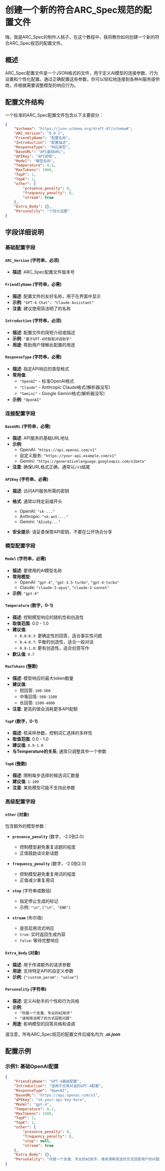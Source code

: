 # 创建一个新的符合ARC_Spec规范的配置文件

嗨，我是ARC_Spec的制作人桃子，在这个教程中，我将教你如何创建一个新的符合ARC_Spec规范的配置文件。

## 概述

ARC_Spec配置文件是一个JSON格式的文件，用于定义AI模型的连接参数、行为设置和个性化配置。通过正确配置这些参数，你可以轻松地连接到各种AI服务提供商，并根据需要调整模型的响应行为。

## 配置文件结构

一个标准的ARC_Spec配置文件包含以下主要部分：

```json
{   
    "$schema": "https://json-schema.org/draft-07/schema#",
    "ARC_Version": "0.0.1",
    "FriendlyName": "配置名称",
    "Introduction": "配置描述",
    "ResponseType": "响应类型",
    "BaseURL": "API基础URL",
    "APIKey": "API密钥",
    "Model": "模型名称",
    "Temperature": 0.5,
    "MaxTokens": 1000,
    "TopP": 1,
    "TopK": 1,
    "other": {
        "presence_penalty": 0,
        "frequency_penalty": 0,
        "stream": true
    },
    "Extra_Body": {},
    "Personality": "个性化设置"
}
```

## 字段详细说明

### 基础配置字段

#### `ARC_Version` (字符串，必须)
- **描述**: ARC_Spec配置文件版本号

#### `FriendlyName` (字符串，必需)
- **描述**: 配置文件的友好名称，用于在界面中显示
- **示例**: `"GPT-4 Chat"`、`"Claude Assistant"`
- **注意**: 建议使用简洁明了的名称

#### `Introduction` (字符串，必须)
- **描述**: 配置文件的简短介绍或描述
- **示例**: `"基于GPT-4的智能对话助手"`
- **用途**: 帮助用户理解此配置的用途

#### `ResponseType` (字符串，必需)
- **描述**: 指定API响应的类型格式
- **常用值**: 
  - `"OpenAI"` - 标准OpenAI格式
  - `"Claude"` - Anthropic Claude格式(解析器没写)
  - `"Gemini"` - Google Gemini格式(解析器没写)
- **示例**: `"OpenAI"`

### 连接配置字段

#### `BaseURL` (字符串，必需)
- **描述**: API服务的基础URL地址
- **示例**: 
  - OpenAI: `"https://api.openai.com/v1"`
  - 自定义服务: `"https://your-api.example.com/v1"`
  - Gemini: `"https://generativelanguage.googleapis.com/v1beta"`
- **注意**: 确保URL格式正确，通常以`/v1`结尾

#### `APIKey` (字符串，必需)
- **描述**: 访问API服务所需的密钥
- **格式**: 通常以特定前缀开头
  - OpenAI: `"sk-..."`
  - Anthropic: `"sk-ant-..."`
  - Gemini: `"AIzaSy..."`

- **安全提示**: 请妥善保管API密钥，不要在公开场合分享

### 模型配置字段

#### `Model` (字符串，必需)
- **描述**: 要使用的AI模型名称
- **常用模型**:
  - OpenAI: `"gpt-4"`, `"gpt-3.5-turbo"`, `"gpt-4-turbo"`
  - Claude: `"claude-3-opus"`, `"claude-3-sonnet"`
- **示例**: `"gpt-4"`

#### `Temperature` (数字，0-1)
- **描述**: 控制模型响应的随机性和创造性
- **取值范围**: 0.0 - 1.0
- **建议值**:
  - `0.0-0.3`: 更确定性的回答，适合事实性问题
  - `0.4-0.7`: 平衡的创造性，适合一般对话
  - `0.8-1.0`: 更有创造性，适合创意写作
- **默认值**: `0.7`

#### `MaxTokens` (整数)
- **描述**: 模型响应的最大token数量
- **建议值**: 
  - 短回答: `100-500`
  - 中等回答: `500-1500`
  - 长回答: `1500-4000`
- **注意**: 更高的值会消耗更多API配额

#### `TopP` (数字，0-1)
- **描述**: 核采样参数，控制词汇选择的多样性
- **取值范围**: 0.0 - 1.0
- **建议值**: `0.9-1.0`
- **与Temperature的关系**: 通常只调整其中一个参数

#### `TopK` (整数)
- **描述**: 限制每步选择的候选词汇数量
- **建议值**: `1-100`
- **注意**: 某些模型可能不支持此参数

### 高级配置字段

#### `other` (对象)
包含额外的模型参数：

- **`presence_penalty`** (数字，-2.0到2.0)
  - 控制模型避免重复话题的程度
  - 正值鼓励谈论新话题
  
- **`frequency_penalty`** (数字，-2.0到2.0)
  - 控制模型避免重复用词的程度
  - 正值减少重复用词
  
- **`stop`** (字符串或数组)
  - 指定停止生成的标记
  - 示例: `"\n"`, `["\n", "END"]`
  
- **`stream`** (布尔值)
  - 是否启用流式响应
  - `true`: 实时返回生成内容
  - `false`: 等待完整响应

#### `Extra_Body` (对象)
- **描述**: 用于传递额外的请求参数
- **用途**: 支持特定API的自定义参数
- **示例**: `{"custom_param": "value"}`

#### `Personality` (字符串)
- **描述**: 定义AI助手的个性和行为风格
- **示例**: 
  - `"你是一个友善、专业的AI助手"`
  - `"请用简洁明了的方式回答问题"`
- **用途**: 影响模型的回答风格和语调

请注意，所有ARC_Spec规范的配置文件后缀名均为 ***.ai.json***

## 配置示例

### 示例1: 基础OpenAI配置

```json
{
    "FriendlyName": "GPT-4基础配置",
    "Introduction": "适用于日常对话的GPT-4配置",
    "ResponseType": "OpenAI",
    "BaseURL": "https://api.openai.com/v1",
    "APIKey": "sk-your-api-key-here",
    "Model": "gpt-4",
    "Temperature": 0.7,
    "MaxTokens": 1500,
    "TopP": 1,
    "TopK": 1,
    "other": {
        "presence_penalty": 0,
        "frequency_penalty": 0,
        "stop": null,
        "stream": true
    },
    "Extra_Body": {},
    "Personality": "你是一个友善、专业的AI助手，请用清晰简洁的方式回答用户的问题。"
}
```




